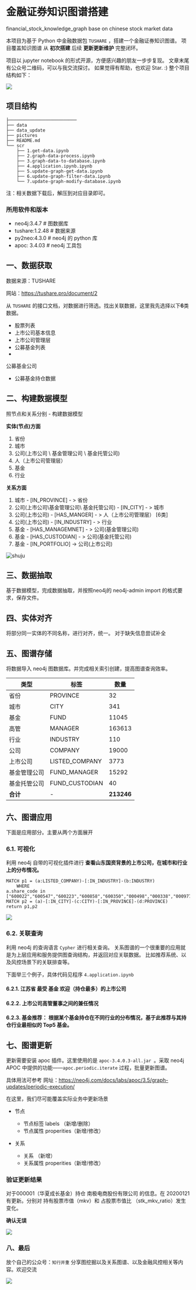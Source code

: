 #  金融证券知识图谱搭建

financial_stock_knowledge_graph
base on chinese stock market data

本项目为基于 Python 中金融数据包 `TUSHARE` ，搭建一个金融证券知识图谱。
项目覆盖知识图谱 从 **初次搭建** 后续 **更新更新维护**
完整闭环。

项目以 jupyter notebook 的形式开源，方便感兴趣的朋友一步步复现。
文章末尾有公众号二维码，可以与我交流探讨。
如果觉得有帮助，也欢迎 Star. :) 
整个项目结构如下：

![](./pictures/structures.png)

## 项目结构

```
├──────────────────────────
├── data
├── data_update
├── pictures
├── README.md
└── scr
    ├── 1.get-data.ipynb
    ├── 2.graph-data-process.ipynb
    ├── 3.graph-data-to-database.ipynb
    ├── 4.application.ipynb.ipynb
    ├── 5.update-graph-get-data.ipynb
    ├── 6.update-graph-filter-data.ipynb
    └── 7.update-graph-modify-database.ipynb

```
注：相关数据下载后，解压到对应目录即可。

### 所用软件和版本
- neo4j:3.4.7   # 图数据库
- tushare:1.2.48      # 数据来源
- py2neo:4.3.0       # neo4j 的 python 库
- apoc: 3.4.03        # neo4j 工具包

## 一、数据获取

数据来源：TUSHARE

网站：https://tushare.pro/document/2

从 `TUSHARE`
的接口文档，对数据进行筛选。找出关联数据，这里我先选择以下**6**类数据。
- 股票列表
- 上市公司基本信息
- 上市公司管理层
- 公募基金列表
-
公募基金公司
- 公募基金持仓数据

## 二、构建数据模型

照节点和关系分别 - 构建数据模型

**实体(节点)方面**
1. 省份
2. 城市
3. 公司(上市公司 \ 基金管理公司 \ 基金托管公司)
4. 人（上市公司管理层）
5. 基金
6. 行业

**关系方面**
1. 城市 - [IN_PROVINCE] - > 省份 
2. 公司(上市公司\基金管理公司\ 基金托管公司) - [IN_CITY] - > 城市
4. 公司(上市公司) - [HAS_MANGER] - >
人（上市公司管理层）  [6类]
5. 公司(上市公司) - [IN_INDUSTRY] - > 行业
6. 基金  - [HAS_MANAGEMNET] - > 公司(基金管理公司)
6. 基金  - [HAS_CUSTODIAN] - > 公司(基金托管公司)
7. 基金  - [IN_PORTFOLIO] -> 公司(上市公司)

![shuju](./pictures/screenshot_2.png)

## 三、数据抽取

基于数据模型，完成数据抽取，并按照neo4j的 neo4j-admin import 的格式要求，保存文件。

## 四、实体对齐

将部分同一实体的不同名称，进行对齐，统一。
对于缺失信息尝试补全

## 五、图谱存储

将数据导入 neo4j 图数据库。并完成相关索引创建，提高图谱查询效率。

|类型|标签|数量|
|--|--|--|
|省份|PROVINCE|32|
|城市|CITY|341|
|基金|FUND|11045|
|高管|MANAGER|163613|
|行业|INDUSTRY|110|
|公司|COMPANY|19000|
|上市公司|LISTED_COMPANY|3773|
|基金管理公司|FUND_MANAGER|15292|
|基金托管公司|FUND_CUSTODIAN|40|
|**合计**|-|**213246**|

## 六、图谱应用

下面是应用部分。主要从两个方面展开
### 6.1. 可视化
利用 neo4j 自带的可视化插件进行
**查看山东国资背景的上市公司，在城市和行业上的分布情况。**

```cypher
MATCH p1 = (a:LISTED_COMPANY)-[:IN_INDUSTRY]-(b:INDUSTRY) 
    WHERE
a.share_code in
["600022","600547","600223","600858","600350","000498","000338","000977","600756","600784","000756","600789"]
MATCH p2 = (a)-[:IN_CITY]-(c:CITY)-[:IN_PROVINCE]-(d:PROVINCE) 
return p1,p2
```

![](./pictures/shandong_listed_companies.png)

### 6.2. 关联查询

利用 neo4j 的查询语言 `Cypher` 进行相关查询。
关系图谱的一个很重要的应用就是为上层应用和服务提供图查询结构，并返回对应关联数据。
比如推荐系统、以及风控场景下的关联排查等。

下面举三个例子，具体代码见程序
`4.application.ipynb`

#### 6.2.1. 江苏省 最受 基金 欢迎（持仓最多）的上市公司

#### 6.2.2. 上市公司高管董事之间的兼任情况

#### 6.2.3. <a color=red>基金推荐：</a> 根据某个基金持仓在不同行业的分布情况，基于此推荐与其持仓行业最相似的 Top5 基金。

## 七、图谱更新

更新需要安装 apoc 插件。这里使用的是 `apoc-3.4.0.3-all.jar `。采取 neo4j APOC
中提供的功能——`apoc.periodic.iterate` 过程，批量更新图谱。

具体用法可参考
网址：https://neo4j.com/docs/labs/apoc/3.5/graph-updates/periodic-execution/

在这里，我们尽可能覆盖实际业务中更新场景

- 节点
    - 节点标签 labels （新增/删除）
    - 节点属性
properities（新增/修改）

- 关系
    - 关系 （新增）
    - 关系属性 properities（新增/修改）

### 验证更新结果

对于000001（华夏成长基金）持仓 南极电商股份有限公司 的信息。在 20200121 有更新。分别对 持有股票市值（mkv）和 占股票市值比
（stk_mkv_ratio）发生变化。

**确认无误**

![](./pictures/update_fund_combine1.png)

### 八、最后

放个自己的公众号：`知行并重` 分享图挖掘以及关系图谱、以及金融风控相关等内容。欢迎交流

![](https://imgkr.cn-bj.ufileos.com/418e785a-f06d-4d52-88e3-dd3c502a132a.png)
